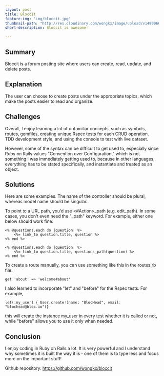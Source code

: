 ```yaml
---
layout: post
title: Bloccit
feature-img: "img/bloccit.jpg"
thumbnail-path: "http://res.cloudinary.com/wongkx/image/upload/v1499960611/bloccit_qblvso.jpg"
short-description: Bloccit is awesome!

---
```

## Summary

Bloccit is a forum posting site where users can create, read, update, and delete posts.


## Explanation

The user can choose to create posts under the appropriate topics, which make the posts easier to read and organize.

## Challenges

Overall, I enjoy learning a lot of unfamiliar concepts, such as symbols, routes, gemfiles, creating unique Rspec tests for each CRUD operation, TDD development style, and using the console to test with live dataset.

However, some of the syntax can be difficult to get used to, especially since Ruby on Rails values "Convention over Configuration," which is not something I was immediately getting used to, because in other languages, everything has to be stated specifically, and instantiate and treated as an object. 

## Solutions

Here are some examples. The name of the controller should be plural, whereas model name should be singular.

To point to a URL path, you'd use <#Action>_path (e.g. edit_path). In some cases, you don't even need the "_path" keyword. For example, either one below should work fine:
```
<% @questions.each do |question| %>
    <%= link_to question.title, question %>
<% end %>

```
```
<% @questions.each do |question| %>
    <%= link_to question.title, questions_path(question) %>
<% end %>
```

To create a route manually, you can use something like this in the routes.rb file:
```
get 'about' => 'welcome#about'
```

I also learned to incorporate "let" and "before" for the Rspec tests. For example, 
```
let(:my_user) { User.create!(name: "BlocHead", email: "blochead@bloc.io")}
```
this will create the instance my_user in every test whether it is called or not, while "before" allows you to use it only when needed.
    

## Conclusion

I enjoy coding in Ruby on Rails a lot. It is very powerful and I understand why sometimes it is built the way it is - one of them is to type less and focus more on the important stuff!

Github repository: <https://github.com/wongkx/bloccit>